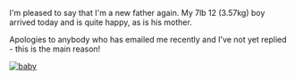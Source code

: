 <!--
.. title: New arrival
.. slug: new-arrival
.. date: 2014-05-27 23:29:39
.. tags: Releases
.. category: releases
.. link:
.. description:
.. type: text
.. author: Roger
-->

I'm pleased to say that I'm a new father again. My 7lb 12 (3.57kg) boy arrived
today and is quite happy, as is his mother.

Apologies to anybody who has emailed me recently and I've not yet replied -
this is the main reason!

[![baby][baby]](/blog/uploads/2014/05/14098345978_c15d12f19a_z.jpg)

[baby]:/blog/uploads/2014/05/14098345978_c15d12f19a_z-300x200.jpg
